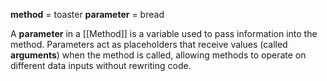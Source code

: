 **method** = toaster
**parameter** = bread

A **parameter** in a [[Method]] is a variable used to pass information into the method. Parameters act as placeholders that receive values (called **arguments**) when the method is called, allowing methods to operate on different data inputs without rewriting code.